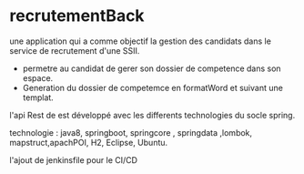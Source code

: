 # recrutementBack 
une application qui a comme objectif la gestion des candidats dans le service de recrutement d'une SSII.
* permetre au candidat de gerer son dossier de competence dans son espace.
* Generation du dossier de competemce en formatWord et suivant une templat.

l'api Rest de est développé avec les differents technologies du socle spring.

technologie : 
java8, springboot, springcore , springdata ,lombok, mapstruct,apachPOI, H2, Eclipse, Ubuntu.

l'ajout de jenkinsfile pour le CI/CD
